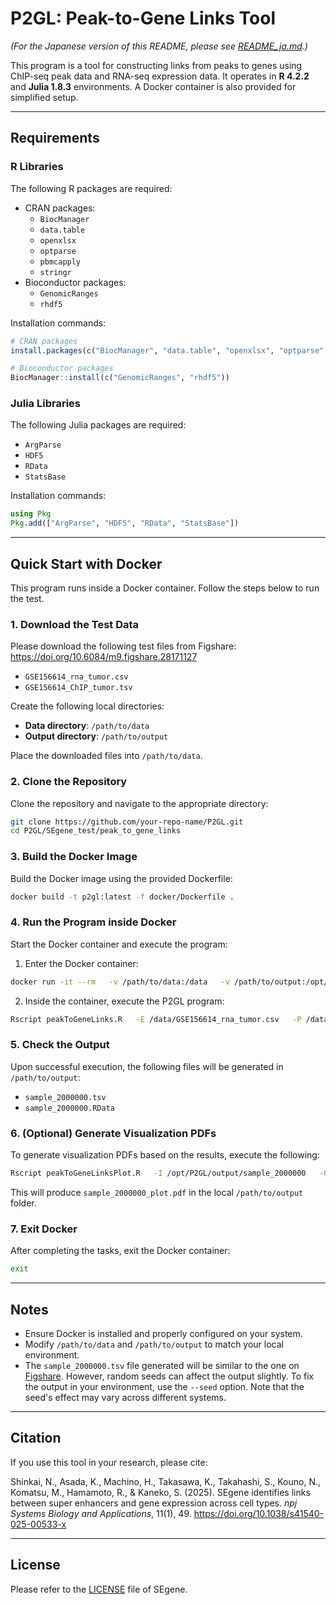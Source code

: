 
# P2GL: Peak-to-Gene Links Tool

*(For the Japanese version of this README, please see [README_ja.md](https://github.com/hamamoto-lab/SEgene/blob/main/peak_to_gene_links/README_ja.md).)*

This program is a tool for constructing links from peaks to genes using ChIP-seq peak data and RNA-seq expression data. It operates in **R 4.2.2** and **Julia 1.8.3** environments. A Docker container is also provided for simplified setup.

---

## Requirements

### R Libraries
The following R packages are required:
- CRAN packages:
  - `BiocManager`
  - `data.table`
  - `openxlsx`
  - `optparse`
  - `pbmcapply`
  - `stringr`
- Bioconductor packages:
  - `GenomicRanges`
  - `rhdf5`

Installation commands:
```r
# CRAN packages
install.packages(c("BiocManager", "data.table", "openxlsx", "optparse", "pbmcapply", "stringr"))

# Bioconductor packages
BiocManager::install(c("GenomicRanges", "rhdf5"))
```

### Julia Libraries
The following Julia packages are required:
- `ArgParse`
- `HDF5`
- `RData`
- `StatsBase`

Installation commands:
```julia
using Pkg
Pkg.add(["ArgParse", "HDF5", "RData", "StatsBase"])
```

---

## Quick Start with Docker

This program runs inside a Docker container. Follow the steps below to run the test.

### 1. Download the Test Data
Please download the following test files from Figshare: https://doi.org/10.6084/m9.figshare.28171127
- `GSE156614_rna_tumor.csv`
- `GSE156614_ChIP_tumor.tsv`

Create the following local directories:
- **Data directory**: `/path/to/data`
- **Output directory**: `/path/to/output`

Place the downloaded files into `/path/to/data`.

### 2. Clone the Repository
Clone the repository and navigate to the appropriate directory:
```bash
git clone https://github.com/your-repo-name/P2GL.git
cd P2GL/SEgene_test/peak_to_gene_links
```

### 3. Build the Docker Image
Build the Docker image using the provided Dockerfile:
```bash
docker build -t p2gl:latest -f docker/Dockerfile .
```

### 4. Run the Program inside Docker
Start the Docker container and execute the program:

1. Enter the Docker container:
```bash
docker run -it --rm   -v /path/to/data:/data   -v /path/to/output:/opt/P2GL/output   p2gl:latest
```

2. Inside the container, execute the P2GL program:
```bash
Rscript peakToGeneLinks.R   -E /data/GSE156614_rna_tumor.csv   -P /data/GSE156614_ChIP_tumor.tsv   -O sample_2000000   --cores 1   --txWidth 2000000
```

### 5. Check the Output
Upon successful execution, the following files will be generated in `/path/to/output`:
- `sample_2000000.tsv`
- `sample_2000000.RData`

### 6. (Optional) Generate Visualization PDFs
To generate visualization PDFs based on the results, execute the following:
```bash
Rscript peakToGeneLinksPlot.R   -I /opt/P2GL/output/sample_2000000   -O sample_2000000_plot.pdf   -x 1:1000
```

This will produce `sample_2000000_plot.pdf` in the local `/path/to/output` folder.

### 7. Exit Docker
After completing the tasks, exit the Docker container:
```bash
exit
```

---

## Notes
- Ensure Docker is installed and properly configured on your system.
- Modify `/path/to/data` and `/path/to/output` to match your local environment.
- The `sample_2000000.tsv` file generated will be similar to the one on [Figshare](https://doi.org/10.6084/m9.figshare.28171127). However, random seeds can affect the output slightly. To fix the output in your environment, use the `--seed` option. Note that the seed's effect may vary across different systems.

---

## Citation

If you use this tool in your research, please cite:

Shinkai, N., Asada, K., Machino, H., Takasawa, K., Takahashi, S., Kouno, N., Komatsu, M., Hamamoto, R., & Kaneko, S. (2025). SEgene identifies links between super enhancers and gene expression across cell types. *npj Systems Biology and Applications*, 11(1), 49. https://doi.org/10.1038/s41540-025-00533-x

---

## License

Please refer to the [LICENSE](https://github.com/hamamoto-lab/SEgene/blob/main/LICENSE) file of SEgene.

